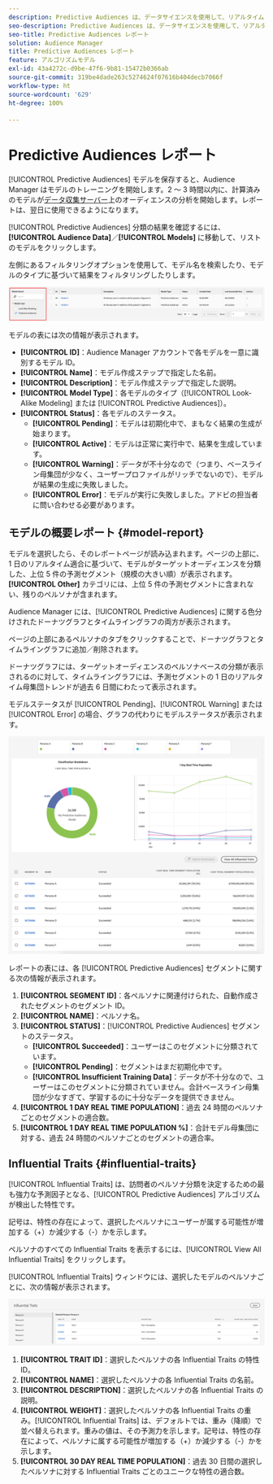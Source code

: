 ```yaml
---
description: Predictive Audiences は、データサイエンスを使用して、リアルタイムに不明なオーディエンスを個別のペルソナに分類するのに役立ちます。
seo-description: Predictive Audiences は、データサイエンスを使用して、リアルタイムに不明なオーディエンスを個別のペルソナに分類するのに役立ちます。
seo-title: Predictive Audiences レポート
solution: Audience Manager
title: Predictive Audiences レポート
feature: アルゴリズムモデル
exl-id: 43a4272c-d9be-47f6-9b81-15472b0366ab
source-git-commit: 319be4dade263c5274624f07616b404decb7066f
workflow-type: ht
source-wordcount: '629'
ht-degree: 100%

---
```


# Predictive Audiences レポート

[!UICONTROL Predictive Audiences] モデルを保存すると、Audience Manager はモデルのトレーニングを開始します。2 ～ 3 時間以内に、計算済みのモデルが[データ収集サーバー](https://experienceleague.adobe.com/docs/audience-manager/user-guide/reference/system-components/components-data-collection.html?lang=ja#dcs-pcs)上のオーディエンスの分析を開始します。レポートは、翌日に使用できるようになります。

[!UICONTROL Predictive Audiences] 分類の結果を確認するには、**[!UICONTROL Audience Data]**／**[!UICONTROL Models]** に移動して、リストのモデルをクリックします。

左側にあるフィルタリングオプションを使用して、モデル名を検索したり、モデルのタイプに基づいて結果をフィルタリングしたりします。

![predictive-audiences-filter](assets/predictive-audiences-filter-models.png)

モデルの表には次の情報が表示されます。

* **[!UICONTROL ID]**：Audience Manager アカウントで各モデルを一意に識別するモデル ID。
* **[!UICONTROL Name]**：モデル作成ステップで指定した名前。
* **[!UICONTROL Description]**：モデル作成ステップで指定した説明。
* **[!UICONTROL Model Type]**：各モデルのタイプ（[!UICONTROL Look-Alike Modeling] または [!UICONTROL Predictive Audiences]）。
* **[!UICONTROL Status]**：各モデルのステータス。
   * **[!UICONTROL Pending]**：モデルは初期化中で、まもなく結果の生成が始まります。
   * **[!UICONTROL Active]**：モデルは正常に実行中で、結果を生成しています。
   * **[!UICONTROL Warning]**：データが不十分なので（つまり、ベースライン母集団が少なく、ユーザープロファイルがリッチでないので）、モデルが結果の生成に失敗しました。
   * **[!UICONTROL Error]**：モデルが実行に失敗しました。アドビの担当者に問い合わせる必要があります。

## モデルの概要レポート {#model-report}

モデルを選択したら、そのレポートページが読み込まれます。ページの上部に、1 日のリアルタイム適合に基づいて、モデルがターゲットオーディエンスを分類した、上位 5 件の予測セグメント（規模の大きい順）が表示されます。**[!UICONTROL Other]** カテゴリには、上位 5 件の予測セグメントに含まれない、残りのペルソナが含まれます。

Audience Manager には、[!UICONTROL Predictive Audiences] に関する色分けされたドーナツグラフとタイムライングラフの両方が表示されます。

ページの上部にあるペルソナのタブをクリックすることで、ドーナツグラフとタイムライングラフに追加／削除されます。

ドーナツグラフには、ターゲットオーディエンスのペルソナベースの分類が表示されるのに対して、タイムライングラフには、予測セグメントの 1 日のリアルタイム母集団トレンドが過去 6 日間にわたって表示されます。

モデルステータスが [!UICONTROL Pending]、[!UICONTROL Warning] または [!UICONTROL Error] の場合、グラフの代わりにモデルステータスが表示されます。

![smart-persona-report](assets/predictive-audiences-report.png)

レポートの表には、各 [!UICONTROL Predictive Audiences] セグメントに関する次の情報が表示されます。

1. **[!UICONTROL SEGMENT ID]**：各ペルソナに関連付けられた、自動作成されたセグメントのセグメント ID。
1. **[!UICONTROL NAME]**：ペルソナ名。
1. **[!UICONTROL STATUS]**：[!UICONTROL Predictive Audiences] セグメントのステータス。
   * **[!UICONTROL Succeeded]**：ユーザーはこのセグメントに分類されています。
   * **[!UICONTROL Pending]**：セグメントはまだ初期化中です。
   * **[!UICONTROL Insufficient Training Data]**：データが不十分なので、ユーザーはこのセグメントに分類されていません。合計ベースライン母集団が少なすぎて、学習するのに十分なデータを提供できません。
1. **[!UICONTROL 1 DAY REAL TIME POPULATION]**：過去 24 時間のペルソナごとのセグメントの適合数。
1. **[!UICONTROL 1 DAY REAL TIME POPULATION %]**：合計モデル母集団に対する、過去 24 時間のペルソナごとのセグメントの適合率。

## Influential Traits {#influential-traits}

[!UICONTROL Influential Traits] は、訪問者のペルソナ分類を決定するための最も強力な予測因子となる、[!UICONTROL Predictive Audiences] アルゴリズムが検出した特性です。

記号は、特性の存在によって、選択したペルソナにユーザーが属する可能性が増加する（+）か減少する（-）かを示します。

ペルソナのすべての Influential Traits を表示するには、[!UICONTROL View All Influential Traits] をクリックします。

[!UICONTROL Influential Traits] ウィンドウには、選択したモデルのペルソナごとに、次の情報が表示されます。

![influential-traits](assets/predictive-audiences-influential-traits.png)

1. **[!UICONTROL TRAIT ID]**：選択したペルソナの各 Influential Traits の特性 ID。
1. **[!UICONTROL NAME]**：選択したペルソナの各 Influential Traits の名前。
1. **[!UICONTROL DESCRIPTION]**：選択したペルソナの各 Influential Traits の説明。
1. **[!UICONTROL WEIGHT]**：選択したペルソナの各 Influential Traits の重み。[!UICONTROL Influential Traits] は、デフォルトでは、重み（降順）で並べ替えられます。重みの値は、その予測力を示します。記号は、特性の存在によって、ペルソナに属する可能性が増加する（+）か減少する（-）かを示します。
1. **[!UICONTROL 30 DAY REAL TIME POPULATION]**：過去 30 日間の選択したペルソナに対する Influential Traits ごとのユニークな特性の適合数。
